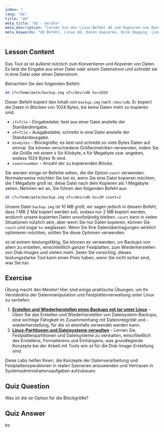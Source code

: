 ```yaml
---
index: 7
lang: "de"
title: "dd"
meta_title: "dd - Geräte"
meta_description: "Lernen Sie den Linux-Befehl dd zum Kopieren von Daten und zur Erstellung von Disk-Images. Verstehen Sie seine Optionen wie if, of und bs. Beginnen Sie Ihre Linux-Datenverwaltung!"
meta_keywords: "dd Befehl, Linux dd, Daten kopieren, Disk-Imaging, Linux Tutorial, Anfänger, Anleitung, Datensicherung"
---
```


## Lesson Content

Das Tool `dd` ist äußerst nützlich zum Konvertieren und Kopieren von Daten. Es liest die Eingabe aus einer Datei oder einem Datenstrom und schreibt sie in eine Datei oder einen Datenstrom.

Betrachten Sie den folgenden Befehl:

```bash
dd if=/home/pete/backup.img of=/dev/sdb bs=1024
```

Dieser Befehl kopiert den Inhalt von `backup.img` nach `/dev/sdb`. Er kopiert die Daten in Blöcken von 1024 Bytes, bis keine Daten mehr zu kopieren sind.

- `if=file` – Eingabedatei; liest aus einer Datei anstelle der Standardeingabe.
- `of=file` – Ausgabedatei; schreibt in eine Datei anstelle der Standardausgabe.
- `bs=bytes` – Blockgröße; es liest und schreibt so viele Bytes Daten auf einmal. Sie können verschiedene Größenmetriken verwenden, indem Sie die Größe mit einem `k` für Kilobyte, `m` für Megabyte usw. angeben, sodass 1024 Bytes 1k sind.
- `count=number` – Anzahl der zu kopierenden Blöcke.

Sie werden einige `dd`-Befehle sehen, die die Option `count` verwenden. Normalerweise möchten Sie bei `dd`, wenn Sie eine Datei kopieren möchten, die 1 Megabyte groß ist, diese Datei nach dem Kopieren als 1 Megabyte sehen. Nehmen wir an, Sie führen den folgenden Befehl aus:

```bash
dd if=/home/pete/backup.img of=/dev/sdb bs=1M count=2
```

Unsere Datei `backup.img` ist 10 MB groß; wir sagen jedoch in diesem Befehl, dass 1 MB 2 Mal kopiert werden soll, sodass nur 2 MB kopiert werden, wodurch unsere kopierten Daten unvollständig bleiben. `count` kann in vielen Situationen nützlich sein, aber wenn Sie nur Daten kopieren, können Sie `count` und sogar `bs` weglassen. Wenn Sie Ihre Datenübertragungen wirklich optimieren möchten, sollten Sie diese Optionen verwenden.

`dd` ist extrem leistungsfähig; Sie können es verwenden, um Backups von allem zu erstellen, einschließlich ganzer Festplatten, zum Wiederherstellen von Disk-Images und vielem mehr. Seien Sie vorsichtig, dieses leistungsstarke Tool kann einen Preis haben, wenn Sie nicht sicher sind, was Sie tun.

## Exercise

Übung macht den Meister! Hier sind einige praktische Übungen, um Ihr Verständnis der Datenmanipulation und Festplattenverwaltung unter Linux zu vertiefen:

1. **[Erstellen und Wiederherstellen eines Backups mit tar unter Linux](https://labex.io/de/labs/comptia-create-and-restore-a-backup-with-tar-in-linux-590843)** – Üben Sie das Erstellen und Wiederherstellen von Dateisystem-Backups, eine wichtige Fähigkeit im Zusammenhang mit Datenintegrität und -wiederherstellung, für die `dd` ebenfalls verwendet werden kann.
2. **[Linux-Partitionen und Dateisysteme verwalten](https://labex.io/de/labs/comptia-manage-linux-partitions-and-filesystems-590845)** – Lernen Sie, Festplattenpartitionen und Dateisysteme zu verwalten, einschließlich des Erstellens, Formatierens und Einhängens, was grundlegende Konzepte bei der Arbeit mit Tools wie `dd` für die Disk-Image-Erstellung sind.

Diese Labs helfen Ihnen, die Konzepte der Datenverarbeitung und Festplattenoperationen in realen Szenarien anzuwenden und Vertrauen in Systemadministrationsaufgaben aufzubauen.

## Quiz Question

Was ist die `dd`-Option für die Blockgröße?

## Quiz Answer

bs
